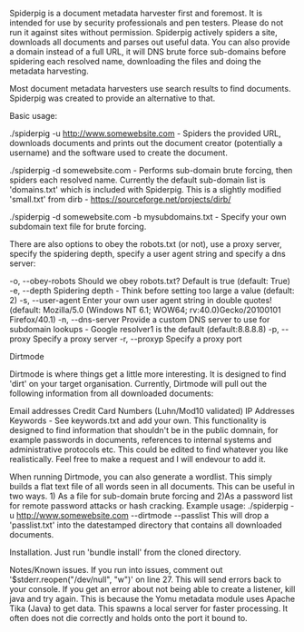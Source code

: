 Spiderpig is a document metadata harvester first and foremost. It is intended for use by security professionals and pen testers. Please do not run it against sites without permission.
Spiderpig actively spiders a site, downloads all documents and parses out useful data. You can also provide a domain instead of a full URL, it will DNS brute force sub-domains before spidering each resolved name, downloading the files and doing the metadata harvesting.

Most document metadata harvesters use search results to find documents. Spiderpig was created to provide an alternative to that.

Basic usage:

./spiderpig -u http://www.somewebsite.com - Spiders the provided URL, downloads documents and prints out the document creator (potentially a username) and the software used to create the document.

./spiderpig -d somewebsite.com - Performs sub-domain brute forcing, then spiders each resolved name. Currently the default sub-domain list is 'domains.txt' which is included with Spiderpig. This is a slightly modified 'small.txt' from dirb - https://sourceforge.net/projects/dirb/

./spiderpig -d somewebsite.com -b mysubdomains.txt - Specify your own subdomain text file for brute forcing.

There are also options to obey the robots.txt (or not), use a proxy server, specify the spidering depth, specify a user agent string and specify a dns server:

-o, --obey-robots    Should we obey robots.txt? Default is true (default: True)
-e, --depth        Spidering depth - Think before setting too large a value (default: 2)
-s, --user-agent     Enter your own user agent string in double quotes! (default: Mozilla/5.0 (Windows NT 6.1; WOW64; rv:40.0)Gecko/20100101 Firefox/40.1)
-n, --dns-server     Provide a custom DNS server to use for subdomain lookups - Google resolver1 is the default (default:8.8.8.8)
-p, --proxy              Specify a proxy server
-r, --proxyp             Specify a proxy port


Dirtmode

Dirtmode is where things get a little more interesting. It is designed to find 'dirt' on your target organisation.
Currently, Dirtmode will pull out the following information from all downloaded documents:

Email addresses
Credit Card Numbers (Luhn/Mod10 validated)
IP Addresses
Keywords - See keywords.txt and add your own. This functionality is designed to find information that shouldn't be in the public domnain, for example passwords in documents, references to internal systems and administrative protocols etc. This could be edited to find whatever you like realistically. Feel free to make a request and I will endevour to add it.

When running Dirtmode, you can also generate a wordlist. This simply builds a flat text file of all words seen in all documents. This can be useful in two ways. 1) As a file for sub-domain brute forcing and 2)As a password list for remote password attacks or hash cracking. Example usage:
./spiderpig -u http://www.somewebsite.com --dirtmode --passlist
This will drop a 'passlist.txt' into the datestamped directory that contains all downloaded documents.

Installation.
Just run 'bundle install' from the cloned directory.

Notes/Known issues.
If you run into issues, comment out '$stderr.reopen("/dev/null", "w")' on line 27. This will send errors back to your console.
If you get an error about not being able to create a listener, kill java and try again. This is because the Yomu metadata module uses Apache Tika (Java) to get data. This spawns a local server for faster processing. It often does not die correctly and holds onto the port it bound to.
